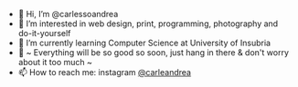 - 👋 Hi, I’m @carlessoandrea
- 👀 I’m interested in web design, print, programming, photography and do-it-yourself
- 🌱 I’m currently learning Computer Science at University of Insubria
- 💭 ~ Everything will be so good so soon, just hang in there & don't worry about it too much ~
- 📫 How to reach me: instagram <a href="https://instagram.com/carleandrea" target="_blank">@carleandrea</a>
